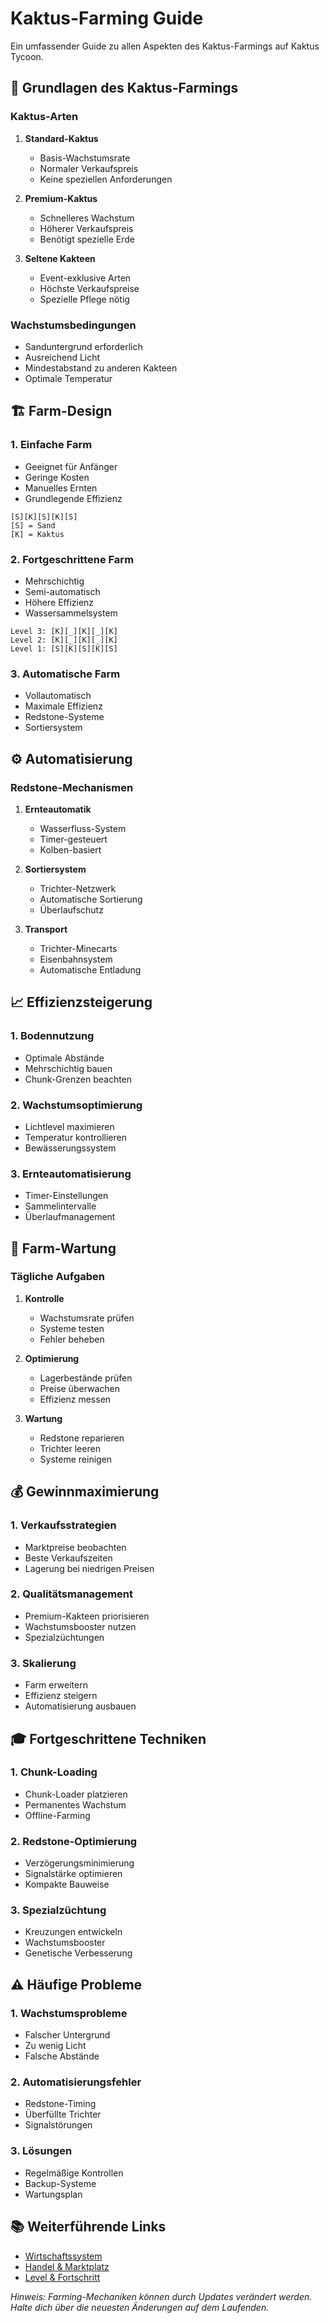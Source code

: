 # Kaktus-Farming Guide

Ein umfassender Guide zu allen Aspekten des Kaktus-Farmings auf Kaktus Tycoon.

## 🌵 Grundlagen des Kaktus-Farmings

### Kaktus-Arten
1. **Standard-Kaktus**
   - Basis-Wachstumsrate
   - Normaler Verkaufspreis
   - Keine speziellen Anforderungen

2. **Premium-Kaktus**
   - Schnelleres Wachstum
   - Höherer Verkaufspreis
   - Benötigt spezielle Erde

3. **Seltene Kakteen**
   - Event-exklusive Arten
   - Höchste Verkaufspreise
   - Spezielle Pflege nötig

### Wachstumsbedingungen
- Sanduntergrund erforderlich
- Ausreichend Licht
- Mindestabstand zu anderen Kakteen
- Optimale Temperatur

## 🏗️ Farm-Design

### 1. Einfache Farm
- Geeignet für Anfänger
- Geringe Kosten
- Manuelles Ernten
- Grundlegende Effizienz

```
[S][K][S][K][S]
[S] = Sand
[K] = Kaktus
```

### 2. Fortgeschrittene Farm
- Mehrschichtig
- Semi-automatisch
- Höhere Effizienz
- Wassersammelsystem

```
Level 3: [K][_][K][_][K]
Level 2: [K][_][K][_][K]
Level 1: [S][K][S][K][S]
```

### 3. Automatische Farm
- Vollautomatisch
- Maximale Effizienz
- Redstone-Systeme
- Sortiersystem

## ⚙️ Automatisierung

### Redstone-Mechanismen
1. **Ernteautomatik**
   - Wasserfluss-System
   - Timer-gesteuert
   - Kolben-basiert

2. **Sortiersystem**
   - Trichter-Netzwerk
   - Automatische Sortierung
   - Überlaufschutz

3. **Transport**
   - Trichter-Minecarts
   - Eisenbahnsystem
   - Automatische Entladung

## 📈 Effizienzsteigerung

### 1. Bodennutzung
- Optimale Abstände
- Mehrschichtig bauen
- Chunk-Grenzen beachten

### 2. Wachstumsoptimierung
- Lichtlevel maximieren
- Temperatur kontrollieren
- Bewässerungssystem

### 3. Ernteautomatisierung
- Timer-Einstellungen
- Sammelintervalle
- Überlaufmanagement

## 🔧 Farm-Wartung

### Tägliche Aufgaben
1. **Kontrolle**
   - Wachstumsrate prüfen
   - Systeme testen
   - Fehler beheben

2. **Optimierung**
   - Lagerbestände prüfen
   - Preise überwachen
   - Effizienz messen

3. **Wartung**
   - Redstone reparieren
   - Trichter leeren
   - Systeme reinigen

## 💰 Gewinnmaximierung

### 1. Verkaufsstrategien
- Marktpreise beobachten
- Beste Verkaufszeiten
- Lagerung bei niedrigen Preisen

### 2. Qualitätsmanagement
- Premium-Kakteen priorisieren
- Wachstumsbooster nutzen
- Spezialzüchtungen

### 3. Skalierung
- Farm erweitern
- Effizienz steigern
- Automatisierung ausbauen

## 🎓 Fortgeschrittene Techniken

### 1. Chunk-Loading
- Chunk-Loader platzieren
- Permanentes Wachstum
- Offline-Farming

### 2. Redstone-Optimierung
- Verzögerungsminimierung
- Signalstärke optimieren
- Kompakte Bauweise

### 3. Spezialzüchtung
- Kreuzungen entwickeln
- Wachstumsbooster
- Genetische Verbesserung

## ⚠️ Häufige Probleme

### 1. Wachstumsprobleme
- Falscher Untergrund
- Zu wenig Licht
- Falsche Abstände

### 2. Automatisierungsfehler
- Redstone-Timing
- Überfüllte Trichter
- Signalstörungen

### 3. Lösungen
- Regelmäßige Kontrollen
- Backup-Systeme
- Wartungsplan

## 📚 Weiterführende Links

- [Wirtschaftssystem](/wiki/wirtschaft/wirtschaftssystem)
- [Handel & Marktplatz](/wiki/wirtschaft/handel-marktplatz)
- [Level & Fortschritt](/wiki/mechaniken/level-system)

*Hinweis: Farming-Mechaniken können durch Updates verändert werden. Halte dich über die neuesten Änderungen auf dem Laufenden.* 